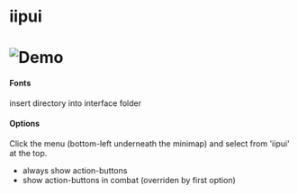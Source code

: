 iipui
======
![Demo](https://i.pi.gy/E1b9x.gif)
======
#### Fonts ####
insert directory into interface folder

#### Options ####
Click the menu (bottom-left underneath the minimap) and select from 'iipui' at the top.
- always show action-buttons
- show action-buttons in combat (overriden by first option)
